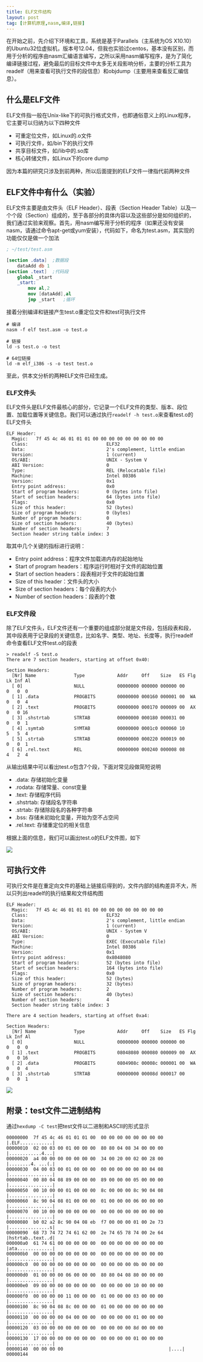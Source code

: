 ```yaml
---
title: ELF文件结构
layout: post
tag: [计算机原理,nasm,编译,链接]
---
```


在开始之前，先介绍下环境和工具，系统是基于Parallels（主系统为OS X10.10）的Ubuntu32位虚拟机，版本号12.04，但我也实验过centos，基本没有区别，而用于分析的程序由nasm汇编语言编写，之所以采用nasm编写程序，是为了简化编译链接过程，避免最后的目标文件中太多无关段影响分析，主要的分析工具为readelf（用来查看可执行文件的段信息）和objdump（主要用来查看反汇编信息）。

## 什么是ELF文件

ELF文件指一般在Unix-like下的可执行格式文件，也即通俗意义上的Linux程序，它主要可以归纳为以下四种文件

* 可重定位文件，如Linux的.o文件
* 可执行文件，如/bin下的执行文件
* 共享目标文件，如/lib中的.so库
* 核心转储文件，如Linux下的core dump

因为本篇的研究只涉及到前两种，所以后面提到的ELF文件一律指代前两种文件

## ELF文件中有什么（实验）

ELF文件主要是由文件头（ELF Header）、段表（Section Header Table）以及一个个段（Section）组成的，至于各部分的具体内容以及这些部分是如何组织的，我们通过实验来观察。首先，用nasm编写用于分析的程序（如果还没有安装nasm，请通过命令apt-get或yum安装），代码如下，命名为test.asm，其实现的功能仅仅是做一个加法

~~~nasm
; ~/test/test.asm

[section .data]  ;数据段
	dataAdd db 1
[section .text]  ;代码段
	global _start
	_start:
		mov al,2
		mov [dataAdd],al
		jmp _start   ;循环
~~~

接着分别编译和链接产生test.o重定位文件和test可执行文件

~~~Text
# 编译
nasm -f elf test.asm -o test.o

# 链接
ld -s test.o -o test

# 64位链接
ld -m elf_i386 -s -o test test.o
~~~

至此，供本文分析的两种ELF文件已经生成。

### ELF文件头

ELF文件头是ELF文件最核心的部分，它记录一个ELF文件的类型、版本、段位置、加载位置等关键信息。我们可以通过执行`readelf -h test.o`来查看test.o的ELF文件头

~~~Text
ELF Header:
  Magic:   7f 45 4c 46 01 01 01 00 00 00 00 00 00 00 00 00
  Class:                             ELF32
  Data:                              2's complement, little endian
  Version:                           1 (current)
  OS/ABI:                            UNIX - System V
  ABI Version:                       0
  Type:                              REL (Relocatable file)
  Machine:                           Intel 80386
  Version:                           0x1
  Entry point address:               0x0
  Start of program headers:          0 (bytes into file)
  Start of section headers:          64 (bytes into file)
  Flags:                             0x0
  Size of this header:               52 (bytes)
  Size of program headers:           0 (bytes)
  Number of program headers:         0
  Size of section headers:           40 (bytes)
  Number of section headers:         7
  Section header string table index: 3
~~~

取其中几个关键的指标进行说明：

* Entry point address：程序文件加载进内存的起始地址
* Start of program headers：程序运行时相对于文件的起始位置
* Start of section headers：段表相对于文件的起始位置
* Size of this header：文件头的大小
* Size of section headers：每个段表的大小
* Number of section headers：段表的个数

### ELF文件段

除了ELF文件头，ELF文件还有一个重要的组成部分就是文件段，包括段表和段，其中段表用于记录段的关键信息，比如名字、类型、地址、长度等，执行readelf命令查看ELF文件test.o的段表

~~~Text
> readelf -S test.o
There are 7 section headers, starting at offset 0x40:

Section Headers:
  [Nr] Name              Type            Addr     Off    Size   ES Flg Lk Inf Al
  [ 0]                   NULL            00000000 000000 000000 00      0   0  0
  [ 1] .data             PROGBITS        00000000 000160 000001 00  WA  0   0  4
  [ 2] .text             PROGBITS        00000000 000170 000009 00  AX  0   0 16
  [ 3] .shstrtab         STRTAB          00000000 000180 000031 00      0   0  1
  [ 4] .symtab           SYMTAB          00000000 0001c0 000060 10      5   5  4
  [ 5] .strtab           STRTAB          00000000 000220 000019 00      0   0  1
  [ 6] .rel.text         REL             00000000 000240 000008 08      4   2  4
~~~

从输出结果中可以看出test.o包含7个段，下面对常见段做简短说明

* .data: 存储初始化变量
* .rodata: 存储常量、const变量
* .text: 存储程序代码
* .shstrtab: 存储段名字符串
* .strtab: 存储除段名的各种字符串
* .bss: 存储未初始化变量，开始为空不占空间
* .rel.text: 存储重定位的相关信息

根据上面的信息，我们可以画出test.o的ELF文件图，如下

![](/media/img/2014/重定向文件结构.png)

## 可执行文件

可执行文件是在重定向文件的基础上链接后得到的，文件内部的结构差异不大，所以只列出readelf的执行结果和文件结构图

~~~Text
ELF Header:
  Magic:   7f 45 4c 46 01 01 01 00 00 00 00 00 00 00 00 00
  Class:                             ELF32
  Data:                              2's complement, little endian
  Version:                           1 (current)
  OS/ABI:                            UNIX - System V
  ABI Version:                       0
  Type:                              EXEC (Executable file)
  Machine:                           Intel 80386
  Version:                           0x1
  Entry point address:               0x8048080
  Start of program headers:          52 (bytes into file)
  Start of section headers:          164 (bytes into file)
  Flags:                             0x0
  Size of this header:               52 (bytes)
  Size of program headers:           32 (bytes)
  Number of program headers:         2
  Size of section headers:           40 (bytes)
  Number of section headers:         4
  Section header string table index: 3
~~~

~~~Text
There are 4 section headers, starting at offset 0xa4:

Section Headers:
  [Nr] Name              Type            Addr     Off    Size   ES Flg Lk Inf Al
  [ 0]                   NULL            00000000 000000 000000 00      0   0  0
  [ 1] .text             PROGBITS        08048080 000080 000009 00  AX  0   0 16
  [ 2] .data             PROGBITS        0804908c 00008c 000001 00  WA  0   0  4
  [ 3] .shstrtab         STRTAB          00000000 00008d 000017 00      0   0  1
~~~

![](/media/img/2014/可执行文件结构.png)

## 附录：test文件二进制结构

通过`hexdump -C test`把test文件以二进制和ASCII的形式显示

~~~Text
00000000  7f 45 4c 46 01 01 01 00  00 00 00 00 00 00 00 00  |.ELF............|
00000010  02 00 03 00 01 00 00 00  80 80 04 08 34 00 00 00  |............4...|
00000020  a4 00 00 00 00 00 00 00  34 00 20 00 02 00 28 00  |........4. ...(.|
00000030  04 00 03 00 01 00 00 00  00 00 00 00 00 80 04 08  |................|
00000040  00 80 04 08 89 00 00 00  89 00 00 00 05 00 00 00  |................|
00000050  00 10 00 00 01 00 00 00  8c 00 00 00 8c 90 04 08  |................|
00000060  8c 90 04 08 01 00 00 00  01 00 00 00 06 00 00 00  |................|
00000070  00 10 00 00 00 00 00 00  00 00 00 00 00 00 00 00  |................|
00000080  b0 02 a2 8c 90 04 08 eb  f7 00 00 00 01 00 2e 73  |...............s|
00000090  68 73 74 72 74 61 62 00  2e 74 65 78 74 00 2e 64  |hstrtab..text..d|
000000a0  61 74 61 00 00 00 00 00  00 00 00 00 00 00 00 00  |ata.............|
000000b0  00 00 00 00 00 00 00 00  00 00 00 00 00 00 00 00  |................|
000000c0  00 00 00 00 00 00 00 00  00 00 00 00 0b 00 00 00  |................|
000000d0  01 00 00 00 06 00 00 00  80 80 04 08 80 00 00 00  |................|
000000e0  09 00 00 00 00 00 00 00  00 00 00 00 10 00 00 00  |................|
000000f0  00 00 00 00 11 00 00 00  01 00 00 00 03 00 00 00  |................|
00000100  8c 90 04 08 8c 00 00 00  01 00 00 00 00 00 00 00  |................|
00000110  00 00 00 00 04 00 00 00  00 00 00 00 01 00 00 00  |................|
00000120  03 00 00 00 00 00 00 00  00 00 00 00 8d 00 00 00  |................|
00000130  17 00 00 00 00 00 00 00  00 00 00 00 01 00 00 00  |................|
00000140  00 00 00 00                                       |....|
00000144
~~~


